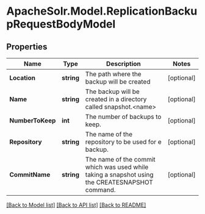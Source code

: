 # ApacheSolr.Model.ReplicationBackupRequestBodyModel

## Properties

Name | Type | Description | Notes
------------ | ------------- | ------------- | -------------
**Location** | **string** | The path where the backup will be created | [optional] 
**Name** | **string** | The backup will be created in a directory called snapshot.&lt;name&gt; | [optional] 
**NumberToKeep** | **int** | The number of backups to keep. | [optional] 
**Repository** | **string** | The name of the repository to be used for e backup. | [optional] 
**CommitName** | **string** | The name of the commit which was used while taking a snapshot using the CREATESNAPSHOT command. | [optional] 

[[Back to Model list]](../README.md#documentation-for-models) [[Back to API list]](../README.md#documentation-for-api-endpoints) [[Back to README]](../README.md)

